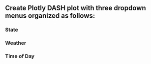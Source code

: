 ## Create Plotly DASH plot with three dropdown menus organized as follows:  

### State  
### Weather  
### Time of Day  
